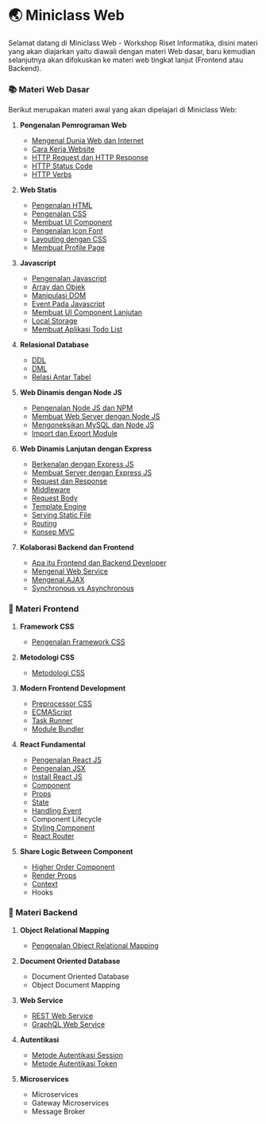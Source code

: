# :earth_asia: Miniclass Web

Selamat datang di Miniclass Web - Workshop Riset Informatika,
disini materi yang akan diajarkan yaitu diawali dengan materi Web dasar, baru kemudian selanjutnya akan difokuskan ke materi web tingkat lanjut (Frontend atau Backend).

### :books: Materi Web Dasar

Berikut merupakan materi awal yang akan dipelajari di Miniclass Web:

1.  **Pengenalan Pemrograman Web**

    - [Mengenal Dunia Web dan Internet](dasar/topik1/dunia-fana.md)
    - [Cara Kerja Website](dasar/topik1/cara-kerja-website.md)
    - [HTTP Request dan HTTP Response](dasar/topik1/http-request-dan-response.md)
    - [HTTP Status Code](dasar/topik1/http-status-code.md)
    - [HTTP Verbs](dasar/topik1/http-verbs.md)

2.  **Web Statis**

    - [Pengenalan HTML](dasar/topik2/pengenalan-html.md)
    - [Pengenalan CSS](dasar/topik2/pengenalan-css.md)
    - [Membuat UI Component](dasar/topik2/ui-component.md)
    - [Pengenalan Icon Font](dasar/topik2/font-icon.md)
    - [Layouting dengan CSS](dasar/topik2/layouting-dengan-css.md)
    - [Membuat Profile Page](dasar/topik2/membuat-profile-page.md)

3.  **Javascript**

    - [Pengenalan Javascript](dasar/topik3/pengenalan-javascript.md)
    - [Array dan Objek](dasar/topik3/array-dan-objek.md)
    - [Manipulasi DOM](dasar/topik3/manipulasi-dom.md)
    - [Event Pada Javascript](dasar/topik3/event-pada-javascript.md)
    - [Membuat UI Component Lanjutan](dasar/topik3/ui-component-lanjutan.md)
    - [Local Storage](dasar/topik3/local-storage.md)
    - [Membuat Aplikasi Todo List](dasar/topik3/membuat-aplikasi-todo-list)

4.  **Relasional Database**

    - [DDL](dasar/topik4/DDL.md)
    - [DML](dasar/topik4/DML.md)
    - [Relasi Antar Tabel](dasar/topik4/relasi-antar-table.md)

5.  **Web Dinamis dengan Node JS**

    - [Pengenalan Node JS dan NPM](dasar/topik5/pengenalan-nodejs-dan-npm.md)
    - [Membuat Web Server dengan Node JS](dasar/topik5/membuat-web-server-dengan-nodejs.md)
    - [Mengoneksikan MySQL dan Node JS](dasar/topik5/mengoneksikan-mysql-dan-nodejs.md)
    - [Import dan Export Module](dasar/topik5/import-export-module.md)

6.  **Web Dinamis Lanjutan dengan Express**

    - [Berkenalan dengan Express JS](dasar/topik6/berkenalan-dengan-expressjs.md)
    - [Membuat Server dengan Express JS](dasar/topik6/membuat-server-dengan-expressjs.md)
    - [Request dan Response](dasar/topik6/request-dan-response.md)
    - [Middleware](dasar/topik6/middleware.md)
    - [Request Body](dasar/topik6/request-body.md)
    - [Template Engine](dasar/topik6/template-engine.md)
    - [Serving Static File](dasar/topik6/static-file-assets.md)
    - [Routing](dasar/topik6/routing.md)
    - [Konsep MVC](dasar/topik6/mvc.md)

7.  **Kolaborasi Backend dan Frontend**
    - [Apa itu Frontend dan Backend Developer](dasar/topik7/apa-itu-frontend-dan-backend-developer.md)
    - [Mengenal Web Service](dasar/topik7/mengenal-web-service.md)
    - [Mengenal AJAX](dasar/topik7/mengenal-ajax.md)
    - [Synchronous vs Asynchronous](dasar/topik5/synchronous-vs-asynchronous.md)

### :sunflower: Materi Frontend

1.  **Framework CSS**

    - [Pengenalan Framework CSS](front-end/topik1/pengenalan-framework-css.md)

2.  **Metodologi CSS**

    - [Metodologi CSS](front-end/topik2/pengenalan-metodologi-css.md)

3.  **Modern Frontend Development**

    - [Preprocessor CSS](front-end/topik3/preprocessor-css.md)
    - [ECMAScript](front-end/topik3/ecmascript.md)
    - [Task Runner](front-end/topik3/task-runner.md)
    - [Module Bundler](front-end/topik3/module-bundler.md)

4.  **React Fundamental**

    - [Pengenalan React JS](front-end/topik4/pengenalan-reactjs.md)
    - [Pengenalan JSX](front-end/topik4/pengenalan-jsx.md)
    - [Install React JS](front-end/topik4/install-reactjs.md)
    - [Component](front-end/topik4/component.md)
    - [Props](front-end/topik4/props.md)
    - [State](front-end/topik4/state.md)
    - [Handling Event](front-end/topik4/handling-event.md)
    - Component Lifecycle
    - [Styling Component](front-end/topik4/styling-component.md)
    - [React Router](front-end/topik4/react-router.md)

5.  **Share Logic Between Component**
    - [Higher Order Component](front-end/topik5/higher-order-component.md)
    - [Render Props](front-end/topik5/render-props.md)
    - [Context](front-end/topik5/context.md)
    - Hooks

### :japanese_ogre: Materi Backend

1.  **Object Relational Mapping**

    - [Pengenalan Object Relational Mapping](back-end/topik1/pengenalan-orm.md)

2.  **Document Oriented Database**

    - Document Oriented Database
    - Object Document Mapping

3.  **Web Service**

    - [REST Web Service](back-end/topik3/rest-web-service.md)
    - [GraphQL Web Service](back-end/topik3/graphql-web-service.md)

4.  **Autentikasi**

    - [Metode Autentikasi Session](back-end/topik4/metode-autentikasi-session.md)
    - [Metode Autentikasi Token](back-end/topik4/metode-autentikasi-token.md)

5.  **Microservices**
    - Microservices
    - Gateway Microservices
    - Message Broker
